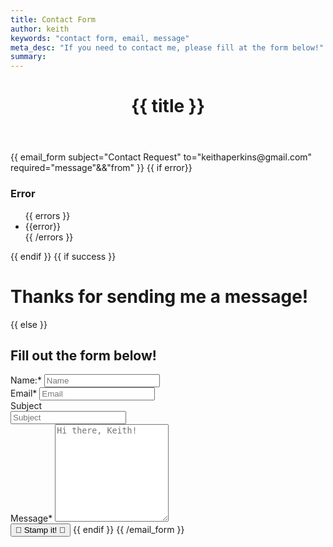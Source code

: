```yaml
---
title: Contact Form
author: keith
keywords: "contact form, email, message"
meta_desc: "If you need to contact me, please fill at the form below!"
summary:
---
```

<!-- Begin Contact Form -->
<div class="block">
  <header><h1>{{ title }}</h1></header>
  {{ email_form subject="Contact Request" to="keithaperkins@gmail.com" required="message"&&"from" }}
  {{ if error}}
    <h3>Error</h3>
    <ul class="error">
    {{ errors }}
        <li>{{error}}</li>
    {{ /errors }}
        </ul>
  {{ endif }}
  {{ if success }}
    <h1>Thanks for sending me a message!</h1>
  {{ else }}
    <h2>Fill out the form below!</h2>
    <div class="contact-field">
        <label for="name">Name:<span class="required">*</span></label>
        <input type="text" name="name" class="required" id="name" placeholder="Name" />
    </div>
    <div class="contact-field">
        <label>Email<span class="required">*</span></label>
        <input type="text" name="from" class="required" id="email" placeholder="Email" />
    </div>
    <label>Subject</label>
    <div class="contact-field">
        <input type="text" name="subject" id="subject" placeholder="Subject"></input>
    </div>
    <!-- Added next field for the annoying bots -->
    <input style="display:none;" type="text" name="_email" required />
    <div class="contact-field">
        <label>Message<span class="required">*</span></label>
        <textarea name="message" id="message" placeholder="Hi there, Keith!" class="required" rows="10" cols="20"></textarea>
    </div>
    <input type="submit" class="btn fa-input" value="&#xf003; Stamp it! &#xf003;">
    {{ endif }}
    {{ /email_form }}
</div>

<!-- End contact form -->